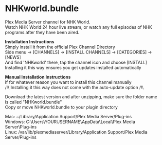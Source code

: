 # NHKworld.bundle
Plex Media Server channel for NHK World.  
Watch NHK World 24 hour live stream, or watch any full episodes of NHK programs after they have been aired.  
  
**Installation Instructions**  
Simply install it from the official Plex Channel Directory  
Side menu → [CHANNELS] → [INSTALL CHANNELS] → [CATEGORIES] → [NEWS]  
And find 'NHKworld' there, tap the channel icon and choose [INSTALL]  
Installing it this way ensures you get updates installed automatically  

**Manual Installation Instructions**  
If for whatever reason you want to install this channel manually  
 /!\ Installing it this way does not come with the auto-update option /!\  

Download the latest version and after unzipping, make sure the folder name is called "NHKworld.bundle"  
Copy or move NHKworld.bundle to your plugin directory

Mac: ~/Library/Application Support/Plex Media Server/Plug-ins  
Windows: C:\Users\YOURUSERNAME\AppData\Local\Plex Media Server\Plug-ins  
Linux: /var/lib/plexmediaserver/Library/Application Support/Plex Media Server/Plug-ins  